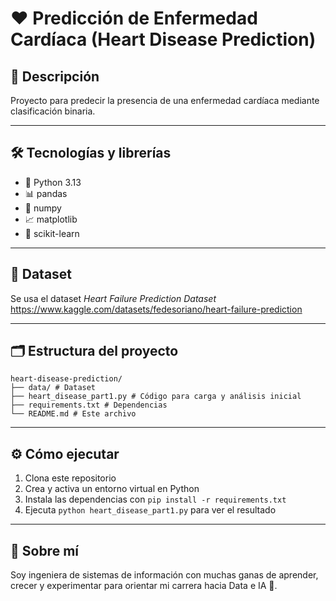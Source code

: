 # ❤️ Predicción de Enfermedad Cardíaca (Heart Disease Prediction)

## 📝 Descripción
Proyecto para predecir la presencia de una enfermedad cardíaca mediante clasificación binaria.

---

## 🛠️ Tecnologías y librerías
- 🐍 Python 3.13  
- 📊 pandas  
- 🔢 numpy  
- 📈 matplotlib  
- 🤖 scikit-learn 

---

## 📂 Dataset
Se usa el dataset *Heart Failure Prediction Dataset* https://www.kaggle.com/datasets/fedesoriano/heart-failure-prediction

---

## 🗂️ Estructura del proyecto
````
heart-disease-prediction/
├── data/ # Dataset
├── heart_disease_part1.py # Código para carga y análisis inicial
├── requirements.txt # Dependencias
└── README.md # Este archivo
````

---

## ⚙️ Cómo ejecutar

1. Clona este repositorio  
2. Crea y activa un entorno virtual en Python  
3. Instala las dependencias con `pip install -r requirements.txt`  
4. Ejecuta `python heart_disease_part1.py` para ver el resultado  


---

## 🙋 Sobre mí
Soy ingeniera de sistemas de información con muchas ganas de aprender, crecer y experimentar para orientar mi carrera hacia Data e IA 🚀.